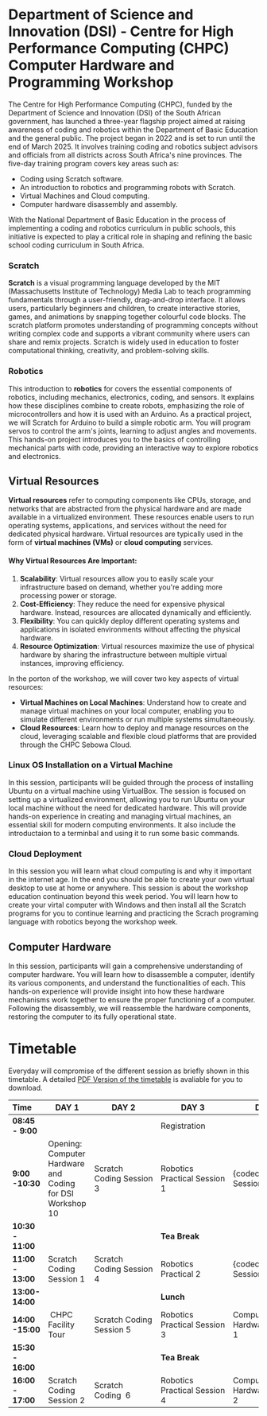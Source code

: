 # Department of Science and Innovation (DSI) - Centre for High Performance Computing (CHPC) Computer Hardware and Programming Workshop
The Centre for High Performance Computing (CHPC), funded by the Department of Science and Innovation (DSI) of the South African government, has launched a three-year flagship project aimed at raising awareness of coding and robotics within the Department of Basic Education and the general public. The project began in 2022 and is set to run until the end of March 2025. It involves training coding and robotics subject advisors and officials from all districts across South Africa's nine provinces.
The five-day training program covers key areas such as:
- Coding using Scratch software.
- An introduction to robotics and programming robots with Scratch.
- Virtual Machines and Cloud computing.
- Computer hardware disassembly and assembly.

With the National Department of Basic Education in the process of  implementing a coding and robotics curriculum in public schools, this initiative is expected to play a critical role in shaping and refining the basic school coding curriculum in South Africa.

### Scratch
**Scratch**
is a visual programming language developed by the MIT (Massachusetts Institute of Technology) Media Lab to teach programming fundamentals through a user-friendly, drag-and-drop interface. It allows users, particularly beginners and children, to create interactive stories, games, and animations by snapping together colourful code blocks. The scratch platform promotes understanding of programming concepts without writing complex code and supports a vibrant community where users can share and remix projects. Scratch is widely used in education to foster computational thinking, creativity, and problem-solving skills.

### Robotics

This introduction to **robotics** for covers the essential components of robotics, including mechanics, electronics, coding, and sensors. It explains how these disciplines combine to create robots, emphasizing the role of microcontrollers and how it is used with an Arduino. 
As a practical project, we will Scratch for Arduino to build a simple robotic arm. You will program servos to control the arm's joints, learning to adjust angles and movements. This hands-on project introduces you to the basics of controlling mechanical parts with code, providing an interactive way to explore robotics and electronics.

## Virtual Resources
**Virtual resources** refer to computing components like CPUs, storage, and networks that are abstracted from the physical hardware and are made available in a virtualized environment. These resources enable users to run operating systems, applications, and services without the need for dedicated physical hardware. Virtual resources are typically used in the form of **virtual machines (VMs)** or **cloud computing** services.

#### Why Virtual Resources Are Important:
1. **Scalability**: Virtual resources allow you to easily scale your infrastructure based on demand, whether you're adding more processing power or storage.
2. **Cost-Efficiency**: They reduce the need for expensive physical hardware. Instead, resources are allocated dynamically and efficiently.
3. **Flexibility**: You can quickly deploy different operating systems and applications in isolated environments without affecting the physical hardware.
4. **Resource Optimization**: Virtual resources maximize the use of physical hardware by sharing the infrastructure between multiple virtual instances, improving efficiency.

In the porton of the  workshop, we will cover two key aspects of virtual resources:
- **Virtual Machines on Local Machines**: Understand how to create and manage virtual machines on your local computer, enabling you to simulate different environments or run multiple systems simultaneously.
- **Cloud Resources**: Learn how to deploy and manage resources on the cloud, leveraging scalable and flexible cloud platforms that are provided through the CHPC Sebowa Cloud.

### Linux OS Installation on a Virtual Machine
In this session, participants will be guided through the process of installing Ubuntu on a virtual machine using VirtualBox. The session is focused on setting up a virtualized environment, allowing you to run Ubuntu on your local machine without the need for dedicated hardware. This will provide hands-on experience in creating and managing virtual machines, an essential skill for modern computing environments. It also include the introductaion to a terminbal and using it to run some basic commands.

### Cloud Deployment

In this session you will learn what cloud computing is and why it important in the internet age. In the end you should be able to create your own virtual desktop to use at home or anywhere. This session is about the workshop education continuation beyond this week period. You will learn how to create your virtal computer with Windows and then install all the Scratch programs for you to continue learning and practicing the Scrach programing language with robotics beyong the workshop week.


## Computer Hardware

In this session, participants will gain a comprehensive understanding of computer hardware. You will learn how to disassemble a computer, identify its various components, and understand the functionalities of each. This hands-on experience will provide insight into how these hardware mechanisms work together to ensure the proper functioning of a computer. Following the disassembly, we will reassemble the hardware components, restoring the computer to its fully operational state.

# Timetable
Everyday will compromise of the different session as briefly shown in this timetable. A detailed [PDF Version of the timetable](./resources/Programme_DSI_CHPC_WorkshopSep24.pdf) is avaliable for you to download.
                      
| Time   | DAY 1  | DAY 2 | DAY 3 | DAY 4  | DAY 5  |
| :---- | ----- | ----- | ----- | ----- | ----- |
| **08:45 \- 9:00** |  |  |  Registration  |  |  |
| **9:00 \-10:30** | Opening: Computer Hardware and Coding for DSI Workshop 10 | Scratch Coding Session 3   | Robotics Practical Session 1   | {codeclub} Session 1  | Virtual Resources Session 1 |
| **10:30 \- 11:00** | |  | **Tea Break** |  |  |
| **11:00 \- 13:00** | Scratch Coding Session 1 | Scratch Coding Session 4 | Robotics Practical 2  | {codeclub} Session 2  | Virtual Resources Session 2 |
| **13:00- 14:00** |   |  | **Lunch**  |  |  |
| **14:00 \-15:00** | CHPC Facility Tour | Scratch Coding Session 5 | Robotics Practical Session 3 | Computer Hardware Session 1 | Feedback and Closing   |
| **15:30 \- 16:00** | |  | **Tea Break**  |  |  |
| **16:00 \- 17:00** | Scratch Coding Session 2 | Scratch Coding  6    | Robotics Practical Session 4 | Computer Hardware Session 2  | Departure|
